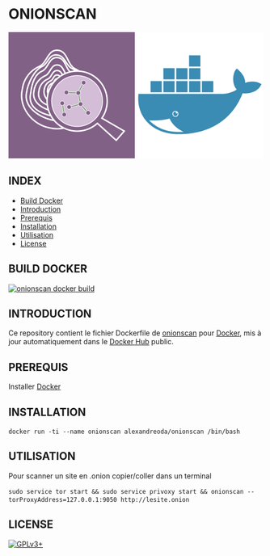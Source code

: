 # ONIONSCAN

![onionscan](https://raw.githubusercontent.com/oda-alexandre/onionscan/master/logo-onionscan.png) ![docker](https://raw.githubusercontent.com/oda-alexandre/onionscan/master/logo-docker.png)


## INDEX

- [Build Docker](#BUILD)
- [Introduction](#INTRODUCTION)
- [Prerequis](#PREREQUIS)
- [Installation](#INSTALLATION)
- [Utilisation](#UTILISATION)
- [License](#LICENSE)


## BUILD DOCKER

[![onionscan docker build](https://img.shields.io/docker/build/alexandreoda/onionscan.svg)](https://hub.docker.com/r/alexandreoda/onionscan)


## INTRODUCTION

Ce repository contient le fichier Dockerfile de [onionscan](https://onionscan.org/) pour [Docker](https://www.docker.com), mis à jour automatiquement dans le [Docker Hub](https://hub.docker.com/r/alexandreoda/onionscan/) public.


## PREREQUIS

Installer [Docker](https://www.docker.com)


## INSTALLATION

```
docker run -ti --name onionscan alexandreoda/onionscan /bin/bash
```


## UTILISATION

Pour scanner un site en .onion copier/coller dans un terminal

```
sudo service tor start && sudo service privoxy start && onionscan --torProxyAddress=127.0.0.1:9050 http://lesite.onion
```

## LICENSE

[![GPLv3+](http://gplv3.fsf.org/gplv3-127x51.png)](https://github.com/oda-alexandre/onionscan/blob/master/LICENSE)
